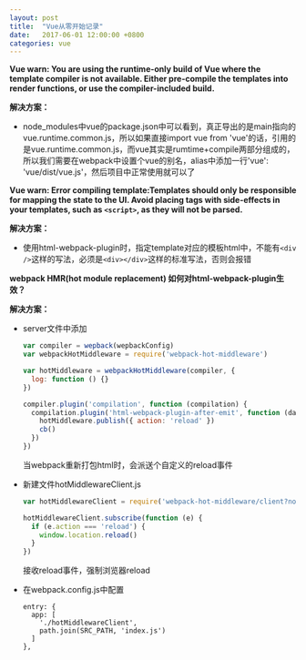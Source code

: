 ```yaml
---
layout: post
title:  "Vue从零开始记录"
date:   2017-06-01 12:00:00 +0800
categories: vue
---
```

**Vue warn: You are using the runtime-only build of Vue where the template compiler is not available. Either pre-compile the templates into render functions, or use the compiler-included build.**

**解决方案：**
* node_modules中vue的package.json中可以看到，真正导出的是main指向的vue.runtime.common.js，所以如果直接import vue from 'vue'的话，引用的是vue.runtime.common.js，而vue其实是rumtime+compile两部分组成的，所以我们需要在webpack中设置个vue的别名，alias中添加一行'vue': 'vue/dist/vue.js'，然后项目中正常使用就可以了

**Vue warn: Error compiling template:Templates should only be responsible for mapping the state to the UI. Avoid placing tags with side-effects in your templates, such as `<script>`, as they will not be parsed.**  

**解决方案：**
* 使用html-webpack-plugin时，指定template对应的模板html中，不能有`<div />`这样的写法，必须是`<div></div>`这样的标准写法，否则会报错

**webpack HMR(hot module replacement) 如何对html-webpack-plugin生效？**

**解决方案：**
* server文件中添加

  ```js
  var compiler = wepback(wepbackConfig)
  var webpackHotMiddleware = require('webpack-hot-middleware')

  var hotMiddleware = webpackHotMiddleware(compiler, {
    log: function () {}
  })

  compiler.plugin('compilation', function (compilation) {
    compilation.plugin('html-webpack-plugin-after-emit', function (data, cb) {
      hotMiddleware.publish({ action: 'reload' })
      cb()
    })
  })
  ```  
  当webpack重新打包html时，会派送个自定义的reload事件

* 新建文件hotMiddlewareClient.js

  ```js
  var hotMiddlewareClient = require('webpack-hot-middleware/client?noInfo=true&reload=true')

  hotMiddlewareClient.subscribe(function (e) {
    if (e.action === 'reload') {
      window.location.reload()
    }
  })
  ```
  接收reload事件，强制浏览器reload

* 在webpack.config.js中配置
  ```
  entry: {
    app: [
      './hotMiddlewareClient',
      path.join(SRC_PATH, 'index.js')
    ]
  },
  ```
